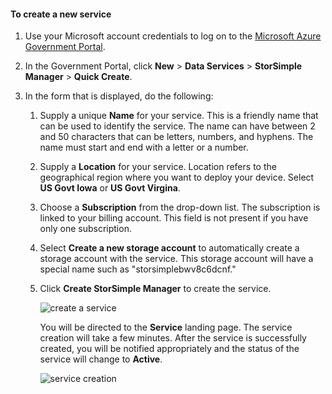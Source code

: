 <!--author=SharS last changed: 9/17/15-->


#### To create a new service
1. Use your Microsoft account credentials to log on to the [Microsoft Azure Government Portal](https://manage.windowsazure.us/).
2. In the Government Portal, click **New** > **Data Services** > **StorSimple Manager** > **Quick Create**.
3. In the form that is displayed, do the following:
   
   1. Supply a unique **Name** for your service. This is a friendly name that can be used to identify the service. The name can have between 2 and 50 characters that can be letters, numbers, and hyphens. The name must start and end with a letter or a number.
   2. Supply a **Location** for your service. Location refers to the geographical region where you want to deploy your device. Select **US Govt Iowa** or **US Govt Virgina**.
   3. Choose a **Subscription** from the drop-down list. The subscription is linked to your billing account. This field is not present if you have only one subscription.
   4. Select **Create a new storage account** to automatically create a storage account with the service. This storage account will have a special name such as "storsimplebwv8c6dcnf."
   5. Click **Create StorSimple Manager** to create the service.
      
       ![create a service](./media/storsimple-create-new-service-gov/HCS_CreateAService-gov-include.png)
      
      You will be directed to the **Service** landing page. The service creation will take a few minutes. After the service is successfully created, you will be notified appropriately and the status of the service will change to **Active**.
      
       ![service creation](./media/storsimple-create-new-service-gov/HCS_StorSimpleManagerServicePage-gov-include.png)

